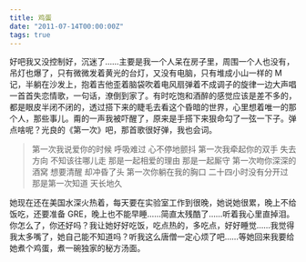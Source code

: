 ```yaml
---
title: 鸡蛋
date: "2011-07-14T00:00:00Z"
tags: true
---
```


好吧我又没控制好，沉迷了……主要是我一个人呆在房子里，周围一个人也没有，吊灯也爆了，只有微微发着黄光的台灯，又没有电脑，只有堆成小山一样的 M 记，半躺在沙发上，抱着吉他歪着脑袋吹着电风扇弹着不成调子的旋律一边大声唱一首首失恋情歌，一句话，潦倒到家了。有时吃饱和酒醉的感觉应该是差不多的，都是眼皮半闭不闭的，透过搭下来的睫毛去看这个昏暗的世界，心里想着唯一的那个人，那些事儿。甭的一声我被吓醒了，原来是手搭下来狠命勾了一弦一下子。弹点啥呢？光良的《第一次》吧，那首歌很好弹，我也会词。

> 第一次我说爱你的时候
> 呼吸难过 心不停地颤抖
> 第一次我牵起你的双手
> 失去方向 不知该往哪儿走
> 那是一起相爱的理由 那是一起厮守
> 第一次吻你深深的酒窝
> 想要清醒 却冲昏了头
> 第一次你躺在我的胸口
> 二十四小时没有分开过
> 那是第一次知道 天长地久

她现在还在美国水深火热着，每天要在实验室工作到很晚，她说她很累，晚上不给饭吃，还要准备 GRE，晚上也不能早睡……简直太残酷了……听着我心里直掉泪。你怎么了，你还好吗？我让她好好吃饭，吃点热的，多吃点，好好睡觉……我觉得我太多嘴了，她自己能不知道吗？听我这么唐僧一定心烦了吧……等她回来我要给她煮个鸡蛋，煮一碗独家的秘方汤面。

